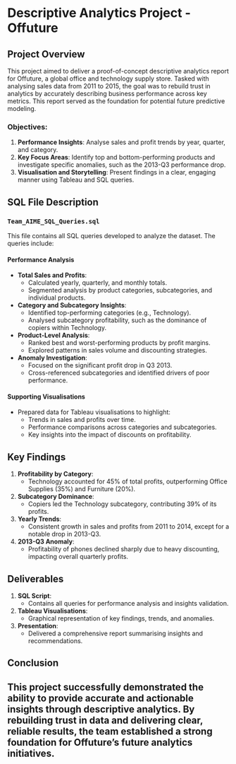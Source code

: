 # Descriptive Analytics Project - Offuture

## Project Overview
This project aimed to deliver a proof-of-concept descriptive analytics report for Offuture, a global office and technology supply store. Tasked with analysing sales data from 2011 to 2015, the goal was to rebuild trust in analytics by accurately describing business performance across key metrics. This report served as the foundation for potential future predictive modeling.

### Objectives:
1. **Performance Insights**: Analyse sales and profit trends by year, quarter, and category.
2. **Key Focus Areas**: Identify top and bottom-performing products and investigate specific anomalies, such as the 2013-Q3 performance drop.
3. **Visualisation and Storytelling**: Present findings in a clear, engaging manner using Tableau and SQL queries.

## SQL File Description

### `Team_AIME_SQL_Queries.sql`
This file contains all SQL queries developed to analyze the dataset. The queries include:

#### Performance Analysis
- **Total Sales and Profits**:
  - Calculated yearly, quarterly, and monthly totals.
  - Segmented analysis by product categories, subcategories, and individual products.
- **Category and Subcategory Insights**:
  - Identified top-performing categories (e.g., Technology).
  - Analysed subcategory profitability, such as the dominance of copiers within Technology.
- **Product-Level Analysis**:
  - Ranked best and worst-performing products by profit margins.
  - Explored patterns in sales volume and discounting strategies.
- **Anomaly Investigation**:
  - Focused on the significant profit drop in Q3 2013.
  - Cross-referenced subcategories and identified drivers of poor performance.

#### Supporting Visualisations
- Prepared data for Tableau visualisations to highlight:
  - Trends in sales and profits over time.
  - Performance comparisons across categories and subcategories.
  - Key insights into the impact of discounts on profitability.

## Key Findings
1. **Profitability by Category**:
   - Technology accounted for 45% of total profits, outperforming Office Supplies (35%) and Furniture (20%).
2. **Subcategory Dominance**:
   - Copiers led the Technology subcategory, contributing 39% of its profits.
3. **Yearly Trends**:
   - Consistent growth in sales and profits from 2011 to 2014, except for a notable drop in 2013-Q3.
4. **2013-Q3 Anomaly**:
   - Profitability of phones declined sharply due to heavy discounting, impacting overall quarterly profits.

## Deliverables
1. **SQL Script**:
   - Contains all queries for performance analysis and insights validation.
2. **Tableau Visualisations**:
   - Graphical representation of key findings, trends, and anomalies.
3. **Presentation**:
   - Delivered a comprehensive report summarising insights and recommendations.

## Conclusion
This project successfully demonstrated the ability to provide accurate and actionable insights through descriptive analytics. By rebuilding trust in data and delivering clear, reliable results, the team established a strong foundation for Offuture’s future analytics initiatives.
---
